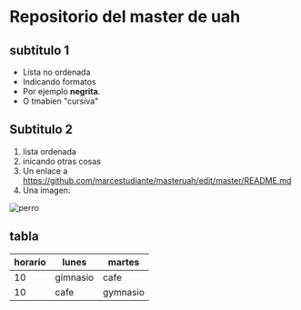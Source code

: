 # Repositorio del master de uah

## subtitulo 1
- Lista no ordenada
- Indicando formatos
- Por ejemplo **negrita**.
- O tmabien "cursiva"

## Subtitulo 2
1. lista ordenada
2. inicando otras cosas
3. Un enlace a https://github.com/marcestudiante/masteruah/edit/master/README.md
4. Una imagen:

![perro](https://avatars3.githubusercontent.com/u/45243179?s=400&u=fc5a07ce1020c4fda94f705495f1b742e2bf05f5&v=4)



## tabla

| horario | lunes | martes | 
| ----- | ---- | ------ |
| 10 | gimnasio | cafe | 
| 10 | cafe | gymnasio |
